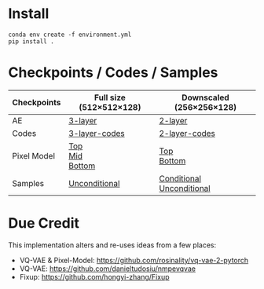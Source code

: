 # Install 
`conda env create -f environment.yml`  
`pip install .`  

# Checkpoints / Codes / Samples
| Checkpoints | Full size (512×512×128) | Downscaled (256×256×128) |
|-|-|-|
| AE | [3-layer](slurm-jobs/lightning_logs/version_7446231/checkpoints/epoch=1214-step=128683.ckpt) | [2-layer](slurm-jobs/lightning_logs/version_7464547/checkpoints/epoch=279-step=29679.ckpt) |
| Codes | [3-layer-codes](vqvae/codes/version_7446231_epoch_1214.lmdb) | [2-layer-codes](vqvae/codes/version_7464547_epoch_279.lmdb) |
| Pixel Model | [Top](slurm-jobs/lightning_logs/version_7453175/checkpoints/last.ckpt)<br>[Mid](slurm-jobs/lightning_logs/version_7453174/checkpoints/epoch\=945-step\=100222.ckpt) <br>[Bottom](slurm-jobs/lightning_logs/version_7453173/checkpoints/epoch=252-step=26817.ckpt) | [Top](slurm-jobs/lightning_logs/version_7492735/checkpoints/last.ckpt)<br>[Bottom](slurm-jobs/lightning_logs/version_7490077/checkpoints/epoch=302-step=32064.ckpt)  |
| Samples | [Unconditional](pixel-model/codes/version_7446231_epoch_1214_lowtau.pt) | [Conditional](pixel-model/codes/version_7464547_epoch_279_zerozeroonetau_conditioned.pt)<br>[Unconditional](pixel-model/codes/version_7464547_epoch_279_zerozeroonetau_mixup_dropout.pt) |

# Due Credit
This implementation alters and re-uses ideas from a few places:
- VQ-VAE & Pixel-Model: https://github.com/rosinality/vq-vae-2-pytorch
- VQ-VAE: https://github.com/danieltudosiu/nmpevqvae
- Fixup: https://github.com/hongyi-zhang/Fixup
